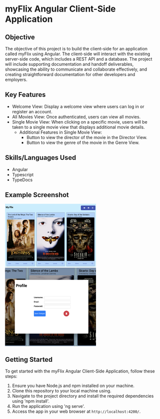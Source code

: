 # myFlix Angular Client-Side Application

## Objective
The objective of this project is to build the client-side for an application called myFlix using Angular. The client-side will interact with the existing server-side code, which includes a REST API and a database. The project will include supporting documentation and handoff deliverables, showcasing the ability to communicate and collaborate effectively, and creating straightforward documentation for other developers and employers.

## Key Features
- Welcome View: Display a welcome view where users can log in or register an account.
- All Movies View: Once authenticated, users can view all movies.
- Single Movie View: When clicking on a specific movie, users will be taken to a single movie view that displays additional movie details.
  - Additional Features in Single Movie View:
    - Button to view the director of the movie in the Director View.
    - Button to view the genre of the movie in the Genre View.

## Skills/Languages Used
- Angular
- Typescript
- TypeDocs

## Example Screenshot


<p float="left">
  <img src="./src/assets/movies.png" alt="Movies Image" width="300">
  <img src="./src/assets/editprof.png" alt="Edit Profile Image" width="300">
</p>



## Getting Started
To get started with the myFlix Angular Client-Side Application, follow these steps:
1. Ensure you have Node.js and npm installed on your machine.
2. Clone this repository to your local machine using.
3. Navigate to the project directory and install the required dependencies using 'npm install'.
4. Run the application using 'ng serve'.
5. Access the app in your web browser at `http://localhost:4200/`.
